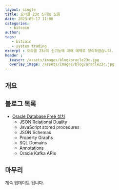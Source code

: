 ```yaml
---
layout: single
title: 오라클 23c 신기능 모음 
date: 2023-09-17 11:00
categories: 
  - bitcoin
author: 
tags: 
   - bitcoin
   - system trading
excerpt : 오라클 23c의 신기능에 대해 예제로 정리하였습니다.
header :
  teaser: /assets/images/blog/oracle23c.jpg
  overlay_image: /assets/images/blog/oracle23c.jpg
---
```


## 개요 

## 블로그 목록

- [Oracle Database Free 설치](/blog/oracle/how-to-install-oracle23cfree/)
  - JSON Relational Duality
  - JavaScript stored procedures
  - JSON Schemas
  - Property Graphs
  - SQL Domains
  - Annotations
  - Oracle Kafka APIs

## 마무리 
계속 업데이트 됩니다.